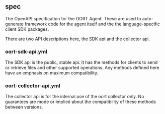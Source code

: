 ## spec

The OpenAPI specification for the OORT Agent.  These are used to auto-generate
framework code for the agent itself and the the language-specific client SDK
packages.

There are two API descriptions here, the SDK api and the collector api.

### oort-sdk-api.yml
The SDK api is the public, stable api.  It has the methods for clients to send
or retrieve files and other supported operations.  Any methods defined here
have an emphasis on maximum compatibility.

### oort-collector-api.yml
The collector api is for the internal use of the oort collector only.  No
guarantees are mode or implied about the compatibility of these methods
between versions.
